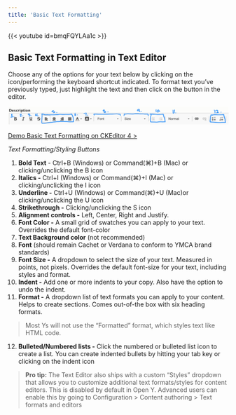 ```yaml
---
title: 'Basic Text Formatting'
---
```


{{< youtube id=bmqFQYLAa1c >}}

## Basic Text Formatting in Text Editor

Choose any of the options for your text below by clicking on the icon/performing the keyboard shortcut indicated. To format text you’ve previously typed, just highlight the text and then click on the button in the editor.

![blog-description__text-editor-buttons|690x56](/img/005bb7b2eb3fb5e7558f3b2d95462b797903decb.png)

[Demo Basic Text Formatting on CKEditor 4 >](https://ckeditor.com/ckeditor-4/demo/#article)

*Text Formatting/Styling Buttons*

1. **Bold Text** - Ctrl+B (Windows) or Command(⌘)+B (Mac) or clicking/unclicking the B icon
2. **Italics -** Ctrl+I (Windows) or Command(⌘)+I (Mac) or clicking/unclicking the I icon
3. **Underline -** Ctrl+U (Windows) or Command(⌘)+U (Mac)or clicking/unclicking the U icon
4. **Strikethrough -** Clicking/unclicking the S icon
5. **Alignment controls -** Left, Center, Right and Justify.
6. **Font Color -** A small grid of swatches you can apply to your text. Overrides the default font-color
7. **Text Background color** (not recommended)
8. **Font** (should remain Cachet or Verdana to conform to YMCA brand standards)
9. **Font Size -** A dropdown to select the size of your text. Measured in points, not pixels. Overrides the default font-size for your text, including styles and format.
10. **Indent -** Add one or more indents to your copy. Also have the option to undo the indent.
11. **Format -** A dropdown list of text formats you can apply to your content. Helps to create sections. Comes out-of-the box with six heading formats.

> Most Ys will not use the “Formatted” format, which styles text like HTML code.

12. **Bulleted/Numbered lists -** Click the numbered or bulleted list icon to create a list. You can create indented bullets by hitting your tab key or clicking on the indent icon

>**Pro tip:** The Text Editor also ships with a custom “Styles” dropdown that allows you to customize additional text formats/styles for content editors. This is disabled by default in Open Y. Advanced users can enable this by going to Configuration > Content authoring > Text formats and editors
